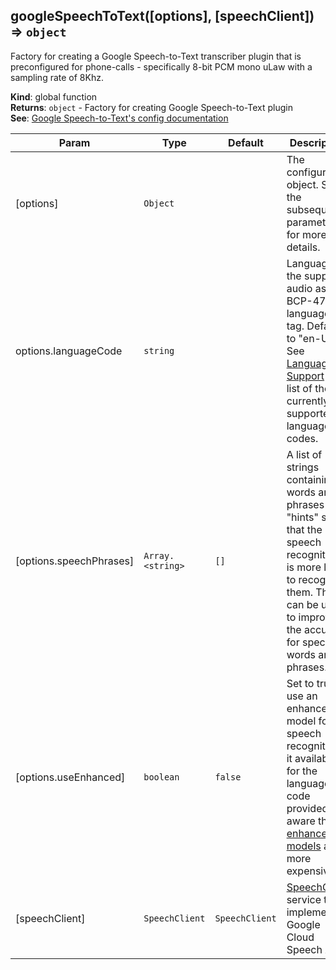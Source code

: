 <a name="googleSpeechToText"></a>

## googleSpeechToText([options], [speechClient]) ⇒ <code>object</code>
Factory for creating a Google Speech-to-Text transcriber plugin that is preconfigured for
phone-calls - specifically 8-bit PCM mono uLaw with a sampling rate of 8Khz.

**Kind**: global function  
**Returns**: <code>object</code> - Factory for creating Google Speech-to-Text plugin  
**See**: [Google Speech-to-Text's config documentation](https://cloud.google.com/speech-to-text/docs/reference/rest/v1/RecognitionConfig)  

| Param | Type | Default | Description |
| --- | --- | --- | --- |
| [options] | <code>Object</code> |  | The configuration object. See the subsequent   parameters for more details. |
| options.languageCode | <code>string</code> |  | Language of the supplied audio as a BCP-47 language tag.        Defaults to "en-US". See [Language Support](https://cloud.google.com/speech-to-text/docs/languages) for        a list of the currently supported language codes. |
| [options.speechPhrases] | <code>Array.&lt;string&gt;</code> | <code>[]</code> | A list of strings containing words and phrases "hints" so that the speech        recognition is more likely to recognize them. This can be used to improve the accuracy for specific words and        phrases. |
| [options.useEnhanced] | <code>boolean</code> | <code>false</code> | Set to true to use an enhanced model for speech recognition if it available        for the language code provided. Be aware that        [enhanced models](https://cloud.google.com/speech-to-text/docs/enhanced-models) are more expensive. |
| [speechClient] | <code>SpeechClient</code> | <code>SpeechClient</code> | [SpeechClient](https://googleapis.dev/nodejs/speech/latest/v1.SpeechClient.html) service that implements Google Cloud Speech API |

